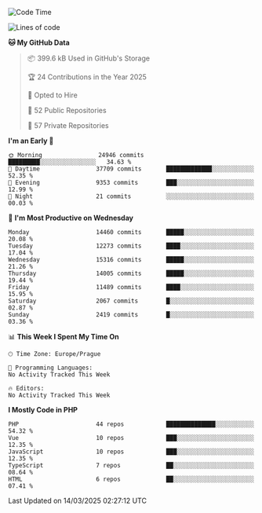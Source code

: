 <!--START_SECTION:waka-->
![Code Time](http://img.shields.io/badge/Code%20Time-1%2C584%20hrs%203%20mins-blue)

![Lines of code](https://img.shields.io/badge/From%20Hello%20World%20I%27ve%20Written-21.7%20million%20lines%20of%20code-blue)

**🐱 My GitHub Data** 

> 📦 399.6 kB Used in GitHub's Storage 
 > 
> 🏆 24 Contributions in the Year 2025
 > 
> 💼 Opted to Hire
 > 
> 📜 52 Public Repositories 
 > 
> 🔑 57 Private Repositories 
 > 
**I'm an Early 🐤** 

```text
🌞 Morning                24946 commits       █████████░░░░░░░░░░░░░░░░   34.63 % 
🌆 Daytime                37709 commits       █████████████░░░░░░░░░░░░   52.35 % 
🌃 Evening                9353 commits        ███░░░░░░░░░░░░░░░░░░░░░░   12.99 % 
🌙 Night                  21 commits          ░░░░░░░░░░░░░░░░░░░░░░░░░   00.03 % 
```
📅 **I'm Most Productive on Wednesday** 

```text
Monday                   14460 commits       █████░░░░░░░░░░░░░░░░░░░░   20.08 % 
Tuesday                  12273 commits       ████░░░░░░░░░░░░░░░░░░░░░   17.04 % 
Wednesday                15316 commits       █████░░░░░░░░░░░░░░░░░░░░   21.26 % 
Thursday                 14005 commits       █████░░░░░░░░░░░░░░░░░░░░   19.44 % 
Friday                   11489 commits       ████░░░░░░░░░░░░░░░░░░░░░   15.95 % 
Saturday                 2067 commits        █░░░░░░░░░░░░░░░░░░░░░░░░   02.87 % 
Sunday                   2419 commits        █░░░░░░░░░░░░░░░░░░░░░░░░   03.36 % 
```


📊 **This Week I Spent My Time On** 

```text
🕑︎ Time Zone: Europe/Prague

💬 Programming Languages: 
No Activity Tracked This Week

🔥 Editors: 
No Activity Tracked This Week
```

**I Mostly Code in PHP** 

```text
PHP                      44 repos            ██████████████░░░░░░░░░░░   54.32 % 
Vue                      10 repos            ███░░░░░░░░░░░░░░░░░░░░░░   12.35 % 
JavaScript               10 repos            ███░░░░░░░░░░░░░░░░░░░░░░   12.35 % 
TypeScript               7 repos             ██░░░░░░░░░░░░░░░░░░░░░░░   08.64 % 
HTML                     6 repos             ██░░░░░░░░░░░░░░░░░░░░░░░   07.41 % 
```




 Last Updated on 14/03/2025 02:27:12 UTC
<!--END_SECTION:waka-->
<!--
**AlexKratky/AlexKratky** is a ✨ _special_ ✨ repository because its `README.md` (this file) appears on your GitHub profile.

Here are some ideas to get you started:

- 🔭 I’m currently working on ...
- 🌱 I’m currently learning ...
- 👯 I’m looking to collaborate on ...
- 🤔 I’m looking for help with ...
- 💬 Ask me about ...
- 📫 How to reach me: ...
- 😄 Pronouns: ...
- ⚡ Fun fact: ...
-->
